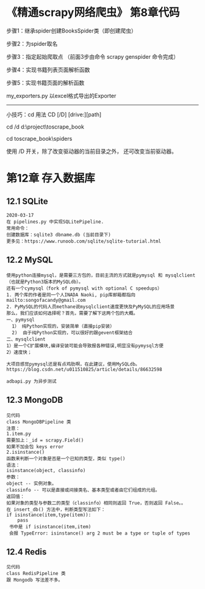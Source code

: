 # 《精通scrapy网络爬虫》 第8章代码 
步骤1：继承spider创建BooksSpider类（即创建爬虫）

步骤2：为spider取名 

步骤3：指定起始爬取点 
（前面3步由命令 scrapy genspider 命令完成）

步骤4：实现书籍列表页面解析函数

步骤5：实现书籍页面的解析函数

my_exporters.py 以excel格式导出的Exporter

---------
小技巧：cd 用法 CD [/D] [drive:][path]

cd /d d:\project\toscrape_book

cd toscrape_book\spiders

使用 /D 开关，除了改变驱动器的当前目录之外，
还可改变当前驱动器。

# 第12章 存入数据库 
## 12.1 SQLite
    2020-03-17 
    在 pipelines.py 中实现SQLitePipeline.
    常用命令：
    创建数据库：sqlite3 dbname.db (当前目录下)
    更多见：https://www.runoob.com/sqlite/sqlite-tutorial.html
## 12.2 MySQL
    使用python连接mysql，是需要三方包的，目前主流的方式就是pymysql 和 mysqlclient（也就是Python3版本的MySQLdb）。
    还有一个cymysql（fork of pymysql with optional C speedups）
    1. 两个库的作者是同一个人INADA Naoki, pip库邮箱都指向mailto:songofacandy@gmail.com
    2. PyMySQL的代码人员methane说mysqlclient速度更快及PyMySQL的应用场景
    那么，我们应该如何选择呢？首先，需要了解下这两个包的大概。
    一、pymysql
      1） 纯Python实现的，安装简单（直接pip安装）
      2)  由于纯Python实现的，可以很好的跟gevent框架结合
    二、mysqlclient
    1）是一个C扩展模块,编译安装可能会导致报各种错误,明显没有pymysql方便
    2）速度快；
    
    大项目感觉pymysql还是有点鸡肋啊，在此建议，使用MySQLdb。
    https://blog.csdn.net/u011510825/article/details/86632598
    
    adbapi.py 为异步测试
    
    
## 12.3 MongoDB
    见代码
    class MongoDBPipeline 类
    注意：
    1.item.py
    需要加上：_id = scrapy.Field()
    如果不加会包 keys error
    2.isinstance() 
    函数来判断一个对象是否是一个已知的类型，类似 type()
    语法：
    isinstance(object, classinfo)
    参数：
    object -- 实例对象。
    classinfo -- 可以是直接或间接类名、基本类型或者由它们组成的元组。
    返回值：
    如果对象的类型与参数二的类型（classinfo）相同则返回 True，否则返回 False。。
    在 insert_db() 方法中，判断类型写法如下：
    if isinstance(item,type(item)):
        pass
     书中是 if isinstance(item,item) 
     会报 TypeError: isinstance() arg 2 must be a type or tuple of types
    
    
## 12.4 Redis
    见代码
    class RedisPipeline 类
    跟 Mongodb 写法差不多。
    
    
    
    